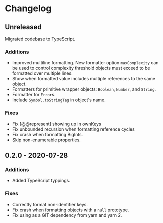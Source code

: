 # Changelog

## Unreleased

Migrated codebase to TypeScript.

### Additions

- Improved multiline formatting. New formatter option `maxComplexity` can be
  used to control complexity threshold objects must exceed to be formatted over
  multiple lines.
- Show when formatted value includes multiple references to the same object.
- Formatters for primitive wrapper objects: `Boolean`, `Number`, and `String`.
- Formatter for `Error`s.
- Include `Symbol.toStringTag` in object's name.

### Fixes

- Fix [@@represent] showing up in ownKeys
- Fix unbounded recursion when formatting reference cycles
- Fix crash when formatting BigInts.
- Skip non-enumerable properties.

## 0.2.0 - 2020-07-28

### Additions

- Added TypeScript typpings.

### Fixes

- Correctly format non-identifier keys.
- Fix crash when formatting objects with a `null` prototype.
- Fix using as a GIT dependency from yarn and yarn 2.
